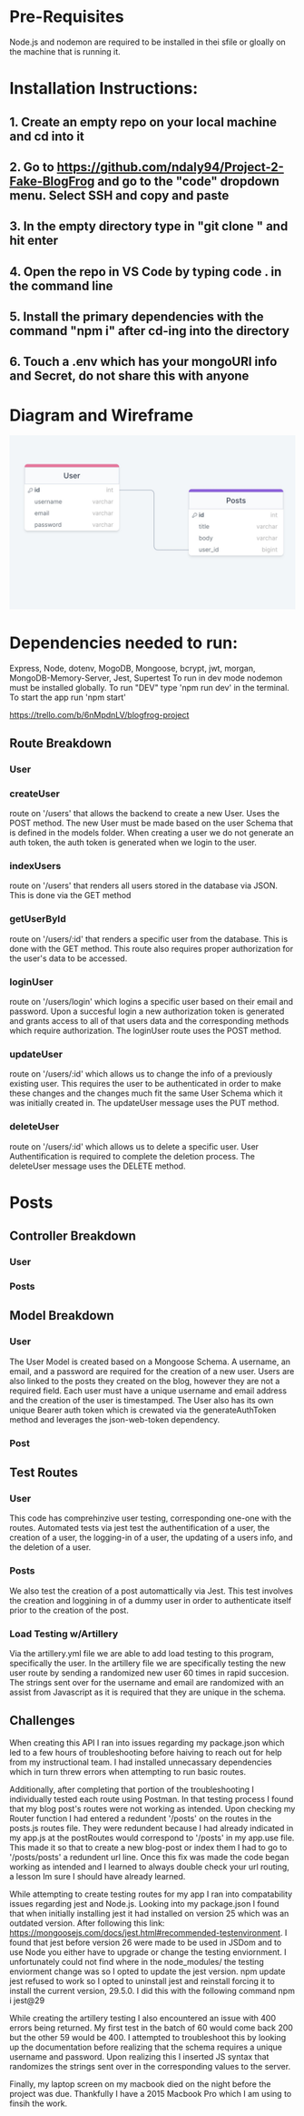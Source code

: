 # Pre-Requisites 

Node.js and nodemon are required to be installed in thei sfile or gloally on the machine that is running it.
# Installation Instructions:
## 1. Create an empty repo on your local machine and cd into it
## 2. Go to https://github.com/ndaly94/Project-2-Fake-BlogFrog and go to the "code" dropdown menu. Select SSH and copy and paste
## 3. In the empty directory type in "git clone <paste SSH here>" and hit enter
## 4. Open the repo in VS Code by typing code . in the command line
## 5. Install the primary dependencies with the command "npm i" after cd-ing into the directory
## 6. Touch a .env which has your mongoURI info and Secret, do not share this with anyone



# Diagram and Wireframe

![Alt text](User-Posts-Diagram.jpeg)

# Dependencies needed to run:

Express, Node, dotenv, MogoDB, Mongoose, bcrypt, jwt, morgan, MongoDB-Memory-Server, Jest, Supertest
To run in dev mode nodemon must be installed globally. To run "DEV" type 'npm run dev' in the terminal.
To start the app run 'npm start'


https://trello.com/b/6nMpdnLV/blogfrog-project


## Route Breakdown
### User
### createUser
route on '/users' that allows the backend to create a new User. Uses the POST method. The new User must be made based on the user Schema that is defined in the models folder. When creating a user we do not generate an auth token, the auth token is generated when we login to the user. 
### indexUsers
route on '/users' that renders all users stored in the database via JSON. This is done via the GET method
### getUserById
route on '/users/:id' that renders a specific user from the database. This is done with the GET method. This route also requires proper authorization for the user's data to be accessed. 
### loginUser
route on '/users/login' which logins a specific user based on their email and password. Upon a succesful login a new authorization token is generated and grants access to all of that users data and the corresponding methods which require authorization. The loginUser route uses the POST method.
### updateUser
route on '/users/:id' which allows us to change the info of a previously existing user. This requires the user to be authenticated in order to make these changes and the changes much fit the same User Schema which it was initially created in. The updateUser message uses the PUT method. 
### deleteUser
route on '/users/:id' which allows us to delete a specific user. User Authentification is required to complete the deletion process. The deleteUser message uses the DELETE method. 

# Posts


## Controller Breakdown
### User
### Posts

## Model Breakdown
### User
The User Model is created based on a Mongoose Schema. A username, an email, and a password are required for the creation of a new user. Users are also linked to the posts they created on the blog, however they are not a required field. Each user must have a unique username and email address and the creation of the user is timestamped. 
The User also has its own unique Bearer auth token which is crewated via the generateAuthToken method and leverages the json-web-token dependency. 

### Post


## Test Routes

### User
This code has comprehinzive user testing, corresponding one-one with the routes. Automated tests via jest test the authentification of a user, the creation of a user, the logging-in of a user, the updating of a users info, and the deletion of a user. 

### Posts
We also test the creation of a post automattically via Jest. This test involves the creation and loggining in of a dummy user in order to authenticate itself prior to the creation of the post.

### Load Testing w/Artillery

Via the artillery.yml file we are able to add load testing to this program, specifically the user. In the artillery file we are specifically testing the new user route by sending a randomized new user 60 times in rapid succesion. The strings sent over for the username and email are randomized with an assist from Javascript as it is required that they are unique in the schema.

## Challenges
When creating this API I ran into issues regarding my package.json which led to a few hours of troubleshooting before haiving to reach out for help from my instructional team. I had installed unnecassary dependencies which in turn threw errors when attempting to run basic routes.

Additionally, after completing that portion of the troubleshooting I individually tested each route using Postman. In that testing process I found that my blog post's routes were not working as intended. Upon checking my Router function I had entered a redundent '/posts' on the routes in the posts.js routes file. They were redundent because I had already indicated in my app.js at the postRoutes would correspond to '/posts' in my app.use file. This made it so that to create a new blog-post or index them I had to go to '/posts/posts' a redundent url line. Once this fix was made the code began working as intended and I learned to always double check your url routing, a lesson Im sure I should have already learned. 

While attempting to create testing routes for my app I ran into compatability issues regarding jest and Node.js. Looking into my package.json I found that when initially installing jest it had installed on version 25 which was an outdated version. After following this link: https://mongoosejs.com/docs/jest.html#recommended-testenvironment. I found that jest before version 26 were made to be used in JSDom and to use Node you either have to upgrade or change the testing enviornment. I unfortunately could not find where in the node_modules/ the testing enviorment change was so I opted to update the jest version. npm update jest refused to work so I opted to uninstall jest and reinstall forcing it to install the current version, 29.5.0. I did this with the following command npm i jest@29

While creating the artillery testing I also encountered an issue with 400 errors being returned. My first test in the batch of 60 would come back 200 but the other 59 would be 400. I attempted to troubleshoot this by looking up the documentation before realizing that the schema requires a unique username and password. Upon realizing this I inserted JS syntax that randomizes the strings sent over in the corresponding values to the server. 

Finally, my laptop screen on my macbook died on the night before the project was due. Thankfully I have a 2015 Macbook Pro which I am using to finsih the work.